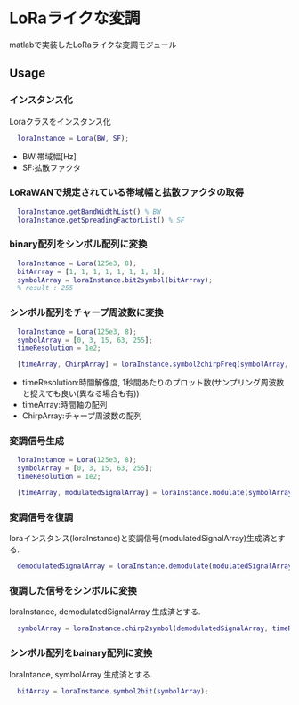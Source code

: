 # LoRaライクな変調
matlabで実装したLoRaライクな変調モジュール
## Usage
### インスタンス化
Loraクラスをインスタンス化
```matlab
  loraInstance = Lora(BW, SF);
```
* BW:帯域幅[Hz]
* SF:拡散ファクタ

### LoRaWANで規定されている帯域幅と拡散ファクタの取得
```matlab
  loraInstance.getBandWidthList() % BW
  loraInstance.getSpreadingFactorList() % SF
```

### binary配列をシンボル配列に変換
```matlab
  loraInstance = Lora(125e3, 8);
  bitArrray = [1, 1, 1, 1, 1, 1, 1, 1];
  symbolArray = loraInstance.bit2symbol(bitArrray);
  % result : 255
```

### シンボル配列をチャープ周波数に変換
```matlab
  loraInstance = Lora(125e3, 8);
  symbolArray = [0, 3, 15, 63, 255];
  timeResolution = 1e2;

  [timeArray, ChirpArray] = loraInstance.symbol2chirpFreq(symbolArray, timeResolution);
```
* timeResolution:時間解像度, 1秒間あたりのプロット数(サンプリング周波数と捉えても良い(異なる場合も有))
* timeArray:時間軸の配列
* ChirpArray:チャープ周波数の配列

### 変調信号生成
```matlab
  loraInstance = Lora(125e3, 8);
  symbolArray = [0, 3, 15, 63, 255];
  timeResolution = 1e2;

  [timeArray, modulatedSignalArray] = loraInstance.modulate(symbolArray, timeResolution);
```

### 変調信号を復調
loraインスタンス(loraInstance)と変調信号(modulatedSignalArray)生成済とする.
```matlab
  demodulatedSignalArray = loraInstance.demodulate(modulatedSignalArray);
```

### 復調した信号をシンボルに変換
loraInstance, demodulatedSignalArray 生成済とする.
```matlab
  symbolArray = loraInstance.chirp2symbol(demodulatedSignalArray, timeResolution);
```

### シンボル配列をbainary配列に変換
loraIntance, symbolArray 生成済とする.
```matlab
  bitArray = loraInstance.symbol2bit(symbolArray);
```
